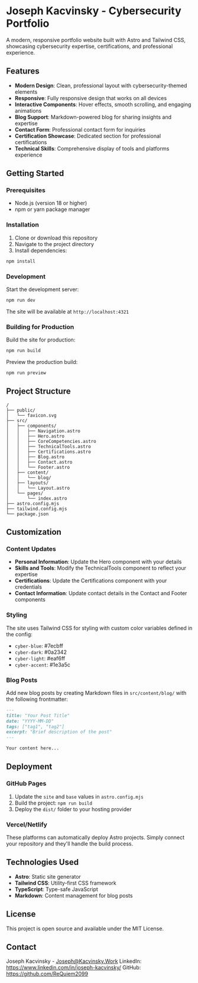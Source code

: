 # Joseph Kacvinsky - Cybersecurity Portfolio

A modern, responsive portfolio website built with Astro and Tailwind CSS, showcasing cybersecurity expertise, certifications, and professional experience.

## Features

- **Modern Design**: Clean, professional layout with cybersecurity-themed elements
- **Responsive**: Fully responsive design that works on all devices
- **Interactive Components**: Hover effects, smooth scrolling, and engaging animations
- **Blog Support**: Markdown-powered blog for sharing insights and expertise
- **Contact Form**: Professional contact form for inquiries
- **Certification Showcase**: Dedicated section for professional certifications
- **Technical Skills**: Comprehensive display of tools and platforms experience

## Getting Started

### Prerequisites

- Node.js (version 18 or higher)
- npm or yarn package manager

### Installation

1. Clone or download this repository
2. Navigate to the project directory
3. Install dependencies:

```bash
npm install
```

### Development

Start the development server:

```bash
npm run dev
```

The site will be available at `http://localhost:4321`

### Building for Production

Build the site for production:

```bash
npm run build
```

Preview the production build:

```bash
npm run preview
```

## Project Structure

```
/
├── public/
│   └── favicon.svg
├── src/
│   ├── components/
│   │   ├── Navigation.astro
│   │   ├── Hero.astro
│   │   ├── CoreCompetencies.astro
│   │   ├── TechnicalTools.astro
│   │   ├── Certifications.astro
│   │   ├── Blog.astro
│   │   ├── Contact.astro
│   │   └── Footer.astro
│   ├── content/
│   │   └── blog/
│   ├── layouts/
│   │   └── Layout.astro
│   └── pages/
│       └── index.astro
├── astro.config.mjs
├── tailwind.config.mjs
└── package.json
```

## Customization

### Content Updates

- **Personal Information**: Update the Hero component with your details
- **Skills and Tools**: Modify the TechnicalTools component to reflect your expertise
- **Certifications**: Update the Certifications component with your credentials
- **Contact Information**: Update contact details in the Contact and Footer components

### Styling

The site uses Tailwind CSS for styling with custom color variables defined in the config:

- `cyber-blue`: #7ecbff
- `cyber-dark`: #0a2342
- `cyber-light`: #eaf6ff
- `cyber-accent`: #1e3a5c

### Blog Posts

Add new blog posts by creating Markdown files in `src/content/blog/` with the following frontmatter:

```markdown
---
title: "Your Post Title"
date: "YYYY-MM-DD"
tags: ["tag1", "tag2"]
excerpt: "Brief description of the post"
---

Your content here...
```

## Deployment

### GitHub Pages

1. Update the `site` and `base` values in `astro.config.mjs`
2. Build the project: `npm run build`
3. Deploy the `dist/` folder to your hosting provider

### Vercel/Netlify

These platforms can automatically deploy Astro projects. Simply connect your repository and they'll handle the build process.

## Technologies Used

- **Astro**: Static site generator
- **Tailwind CSS**: Utility-first CSS framework
- **TypeScript**: Type-safe JavaScript
- **Markdown**: Content management for blog posts

## License

This project is open source and available under the MIT License.

## Contact

Joseph Kacvinsky - Joseph@Kacvinsky.Work
LinkedIn: https://www.linkedin.com/in/joseph-kacvinsky/
GitHub: https://github.com/ReQuiem2099
